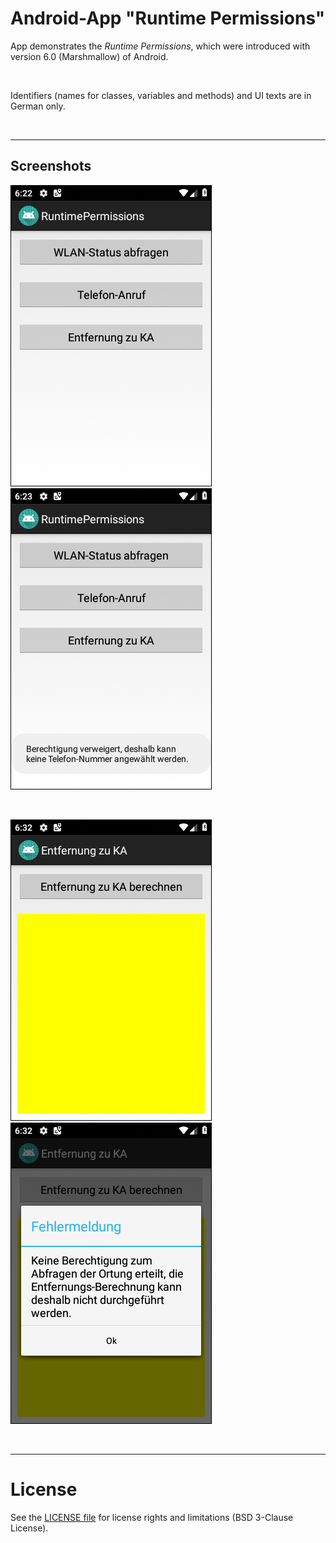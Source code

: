 # Android-App "Runtime Permissions"

App demonstrates the *Runtime Permissions*, which were introduced with version 6.0 (Marshmallow) of Android.

<br>

Identifiers (names for classes, variables and methods) and UI texts are in German only.

<br>

----
## Screenshots

![Screenshot 1](screenshot_1.png)  ![Screenshot 2](screenshot_2.png)

<br>

![Screenshot 3](screenshot_3.png)  ![Screenshot 4](screenshot_4.png)


<br>

----
# License

See the [LICENSE file](LICENSE.md) for license rights and limitations (BSD 3-Clause License).
